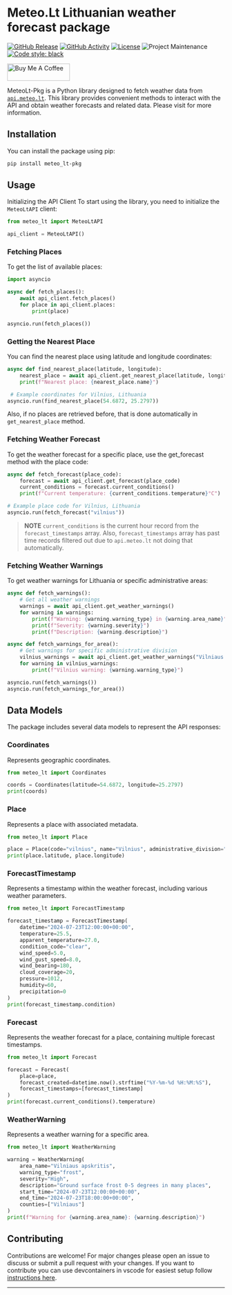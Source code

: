 # Meteo.Lt Lithuanian weather forecast package

[![GitHub Release][releases-shield]][releases]
[![GitHub Activity][commits-shield]][commits]
[![License][license-shield]](LICENSE)
![Project Maintenance][maintenance-shield]
[![Code style: black](https://img.shields.io/badge/code%20style-black-000000.svg)](https://github.com/psf/black)

<a href="https://buymeacoffee.com/pdfdc52z8h" target="_blank"><img src="https://cdn.buymeacoffee.com/buttons/v2/default-yellow.png" alt="Buy Me A Coffee" style="height: 40px !important;width: 145px !important;" ></a>

MeteoLt-Pkg is a Python library designed to fetch weather data from [`api.meteo.lt`](https://api.meteo.lt/). This library provides convenient methods to interact with the API and obtain weather forecasts and related data. Please visit for more information.

## Installation

You can install the package using pip:

```bash
pip install meteo_lt-pkg
```

## Usage

Initializing the API Client
To start using the library, you need to initialize the `MeteoLtAPI` client:

```python
from meteo_lt import MeteoLtAPI

api_client = MeteoLtAPI()
```

### Fetching Places

To get the list of available places:

```python
import asyncio

async def fetch_places():
    await api_client.fetch_places()
    for place in api_client.places:
        print(place)

asyncio.run(fetch_places())
```

### Getting the Nearest Place

You can find the nearest place using latitude and longitude coordinates:

```python
async def find_nearest_place(latitude, longitude):
    nearest_place = await api_client.get_nearest_place(latitude, longitude)
    print(f"Nearest place: {nearest_place.name}")

 # Example coordinates for Vilnius, Lithuania
asyncio.run(find_nearest_place(54.6872, 25.2797))
```

Also, if no places are retrieved before, that is done automatically in `get_nearest_place` method.

### Fetching Weather Forecast

To get the weather forecast for a specific place, use the get_forecast method with the place code:

```python
async def fetch_forecast(place_code):
    forecast = await api_client.get_forecast(place_code)
    current_conditions = forecast.current_conditions()
    print(f"Current temperature: {current_conditions.temperature}°C")

# Example place code for Vilnius, Lithuania
asyncio.run(fetch_forecast("vilnius"))
```
>**NOTE** `current_conditions` is the current hour record from the `forecast_timestamps` array. Also, `forecast_timestamps` array has past time records filtered out due to `api.meteo.lt` not doing that automatically.

### Fetching Weather Warnings

To get weather warnings for Lithuania or specific administrative areas:

```python
async def fetch_warnings():
    # Get all weather warnings
    warnings = await api_client.get_weather_warnings()
    for warning in warnings:
        print(f"Warning: {warning.warning_type} in {warning.area_name}")
        print(f"Severity: {warning.severity}")
        print(f"Description: {warning.description}")

async def fetch_warnings_for_area():
    # Get warnings for specific administrative division
    vilnius_warnings = await api_client.get_weather_warnings("Vilniaus miesto")
    for warning in vilnius_warnings:
        print(f"Vilnius warning: {warning.warning_type}")

asyncio.run(fetch_warnings())
asyncio.run(fetch_warnings_for_area())
```

## Data Models

The package includes several data models to represent the API responses:

### Coordinates

Represents geographic coordinates.

```python
from meteo_lt import Coordinates

coords = Coordinates(latitude=54.6872, longitude=25.2797)
print(coords)
```

### Place

Represents a place with associated metadata.

```python
from meteo_lt import Place

place = Place(code="vilnius", name="Vilnius", administrative_division="Vilnius City Municipality", country="LT", coordinates=coords)
print(place.latitude, place.longitude)
```

### ForecastTimestamp

Represents a timestamp within the weather forecast, including various weather parameters.

```python
from meteo_lt import ForecastTimestamp

forecast_timestamp = ForecastTimestamp(
    datetime="2024-07-23T12:00:00+00:00",
    temperature=25.5,
    apparent_temperature=27.0,
    condition_code="clear",
    wind_speed=5.0,
    wind_gust_speed=8.0,
    wind_bearing=180,
    cloud_coverage=20,
    pressure=1012,
    humidity=60,
    precipitation=0
)
print(forecast_timestamp.condition)
```

### Forecast

Represents the weather forecast for a place, containing multiple forecast timestamps.

```python
from meteo_lt import Forecast

forecast = Forecast(
    place=place,
    forecast_created=datetime.now().strftime("%Y-%m-%d %H:%M:%S"),
    forecast_timestamps=[forecast_timestamp]
)
print(forecast.current_conditions().temperature)
```

### WeatherWarning

Represents a weather warning for a specific area.

```python
from meteo_lt import WeatherWarning

warning = WeatherWarning(
    area_name="Vilniaus apskritis",
    warning_type="frost",
    severity="High",
    description="Ground surface frost 0-5 degrees in many places",
    start_time="2024-07-23T12:00:00+00:00",
    end_time="2024-07-23T18:00:00+00:00",
    counties=["Vilniaus"]
)
print(f"Warning for {warning.area_name}: {warning.description}")
```

## Contributing

Contributions are welcome! For major changes please open an issue to discuss or submit a pull request with your changes. If you want to contribute you can use devcontainers in vscode for easiest setup follow [instructions here](.devcontainer/README.md).

***

[commits-shield]: https://img.shields.io/github/commit-activity/y/Brunas/meteo_lt-pkg.svg?style=flat-square
[commits]: https://github.com/Brunas/meteo_lt-pkg/commits/main
[license-shield]: https://img.shields.io/github/license/Brunas/meteo_lt-pkg.svg?style=flat-square
[maintenance-shield]: https://img.shields.io/badge/maintainer-Brunas%20%40Brunas-blue.svg?style=flat-square
[releases-shield]: https://img.shields.io/github/release/Brunas/meteo_lt-pkg.svg?style=flat-square
[releases]: https://github.com/Brunas/meteo_lt-pkg/releases